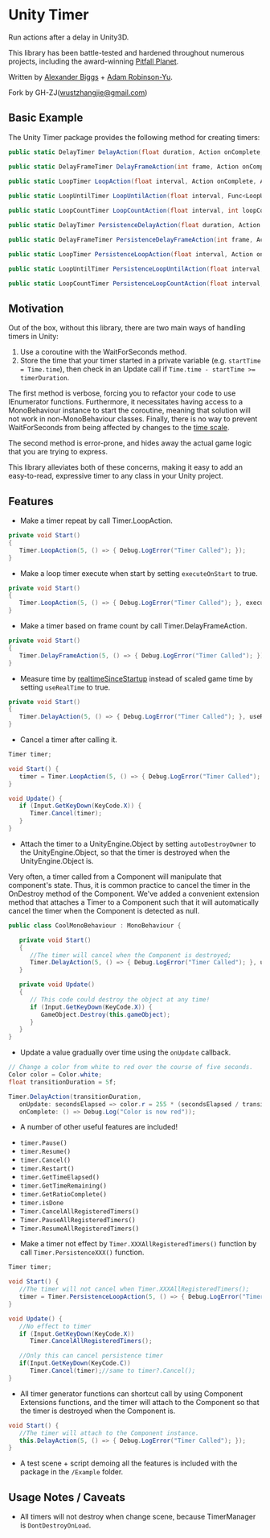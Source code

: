 # Unity Timer

Run actions after a delay in Unity3D.

This library has been battle-tested and hardened throughout numerous projects, including the award-winning [Pitfall Planet](http://pitfallplanet.com/).

Written by [Alexander Biggs](http://akbiggs.com) + [Adam Robinson-Yu](http://www.adamgryu.com/).

Fork by GH-ZJ(wustzhangjie@gmail.com)

## Basic Example

The Unity Timer package provides the following method for creating timers:
```c#
public static DelayTimer DelayAction(float duration, Action onComplete, Action<float> onUpdate = null, bool useRealTime = false, Object autoDestroyOwner = null);

public static DelayFrameTimer DelayFrameAction(int frame, Action onComplete, Action<float> onUpdate = null, Object autoDestroyOwner = null);

public static LoopTimer LoopAction(float interval, Action onComplete, Action<float> onUpdate = null, bool useRealTime = false, bool executeOnStart = false, Object autoDestroyOwner = null);
        
public static LoopUntilTimer LoopUntilAction(float interval, Func<LoopUntilTimer, bool> loopUntil, Action onComplete, Action<float> onUpdate = null, Action onFinished = null, bool useRealTime = false, bool executeOnStart = false, Object autoDestroyOwner = null);

public static LoopCountTimer LoopCountAction(float interval, int loopCount, Action onComplete, Action<float> onUpdate = null, Action onFinished = null, bool useRealTime = false, bool executeOnStart = false, Object autoDestroyOwner = null);

public static DelayTimer PersistenceDelayAction(float duration, Action onComplete, Action<float> onUpdate = null, bool useRealTime = false, Object autoDestroyOwner = null);

public static DelayFrameTimer PersistenceDelayFrameAction(int frame, Action onComplete, Action<float> onUpdate = null, Object autoDestroyOwner = null);

public static LoopTimer PersistenceLoopAction(float interval, Action onComplete, Action<float> onUpdate = null, bool useRealTime = false, bool executeOnStart = false, Object autoDestroyOwner = null);

public static LoopUntilTimer PersistenceLoopUntilAction(float interval, Func<LoopUntilTimer, bool> loopUntil, Action onComplete, Action<float> onUpdate = null, Action onFinished = null, bool useRealTime = false, bool executeOnStart = false, Object autoDestroyOwner = null);

public static LoopCountTimer PersistenceLoopCountAction(float interval, int loopCount, Action onComplete, Action<float> onUpdate = null, Action onFinished = null, bool useRealTime = false, bool executeOnStart = false, Object autoDestroyOwner = null);
```
## Motivation

Out of the box, without this library, there are two main ways of handling timers in Unity:

1. Use a coroutine with the WaitForSeconds method.
2. Store the time that your timer started in a private variable (e.g. `startTime = Time.time`), then check in an Update call if `Time.time - startTime >= timerDuration`.

The first method is verbose, forcing you to refactor your code to use IEnumerator functions. Furthermore, it necessitates having access to a MonoBehaviour instance to start the coroutine, meaning that solution will not work in non-MonoBehaviour classes. Finally, there is no way to prevent WaitForSeconds from being affected by changes to the [time scale](http://docs.unity3d.com/ScriptReference/Time-timeScale.html).

The second method is error-prone, and hides away the actual game logic that you are trying to express.

This library alleviates both of these concerns, making it easy to add an easy-to-read, expressive timer to any class in your Unity project.

## Features

* Make a timer repeat by call Timer.LoopAction.
```c#
private void Start()
{
   Timer.LoopAction(5, () => { Debug.LogError("Timer Called"); });
}
```

* Make a loop timer execute when start by setting `executeOnStart` to true.
```c#
private void Start()
{
   Timer.LoopAction(5, () => { Debug.LogError("Timer Called"); }, executeOnStart: true);
}
```

* Make a timer based on frame count by call Timer.DelayFrameAction.
```c#
private void Start()
{
   Timer.DelayFrameAction(5, () => { Debug.LogError("Timer Called"); });
}
```

* Measure time by [realtimeSinceStartup](http://docs.unity3d.com/ScriptReference/Time-realtimeSinceStartup.html) instead of scaled game time by setting `useRealTime` to true.
```c#
private void Start()
{
   Timer.DelayAction(5, () => { Debug.LogError("Timer Called"); }, useRealTime: true);
}
```

* Cancel a timer after calling it.
```c#
Timer timer;

void Start() {
   timer = Timer.LoopAction(5, () => { Debug.LogError("Timer Called"); });
}

void Update() {
   if (Input.GetKeyDown(KeyCode.X)) {
      Timer.Cancel(timer);
   }
}
```

* Attach the timer to a UnityEngine.Object by setting `autoDestroyOwner` to the UnityEngine.Object, so that the timer is destroyed when the UnityEngine.Object is.

Very often, a timer called from a Component will manipulate that component's state. Thus, it is common practice to cancel the timer in the OnDestroy method of the Component. We've added a convenient extension method that attaches a Timer to a Component such that it will automatically cancel the timer when the Component is detected as null.
```c#
public class CoolMonoBehaviour : MonoBehaviour {

   private void Start()
   {
      //The timer will cancel when the Component is destroyed;
      Timer.DelayAction(5, () => { Debug.LogError("Timer Called"); }, useRealTime: true, autoDestroyOwner: this);
   }

   private void Update()
   {
      // This code could destroy the object at any time!
      if (Input.GetKeyDown(KeyCode.X)) {
         GameObject.Destroy(this.gameObject);
      }
   }
}
```

* Update a value gradually over time using the `onUpdate` callback.

```c#
// Change a color from white to red over the course of five seconds.
Color color = Color.white;
float transitionDuration = 5f;

Timer.DelayAction(transitionDuration,
   onUpdate: secondsElapsed => color.r = 255 * (secondsElapsed / transitionDuration),
   onComplete: () => Debug.Log("Color is now red"));
```

* A number of other useful features are included!

- `timer.Pause()`
- `timer.Resume()`
- `timer.Cancel()`
- `timer.Restart()`
- `timer.GetTimeElapsed()`
- `timer.GetTimeRemaining()`
- `timer.GetRatioComplete()`
- `timer.isDone`
- `Timer.CancelAllRegisteredTimers()`
- `Timer.PauseAllRegisteredTimers()`
- `Timer.ResumeAllRegisteredTimers()`

* Make a timer not effect by `Timer.XXXAllRegisteredTimers()` function by call `Timer.PersistenceXXX()` function.
```c#
Timer timer;

void Start() {
   //The timer will not cancel when Timer.XXXAllRegisteredTimers();
   timer = Timer.PersistenceLoopAction(5, () => { Debug.LogError("Timer Called"); });
}

void Update() {
   //No effect to timer
   if (Input.GetKeyDown(KeyCode.X))
      Timer.CancelAllRegisteredTimers();

   //Only this can cancel persistence timer
   if(Input.GetKeyDown(KeyCode.C))
      Timer.Cancel(timer);//same to timer?.Cancel();
}
```

* All timer generator functions can shortcut call by using Component Extensions functions, and the timer will attach to the Component so that the timer is destroyed when the Component is.
```c#
void Start() {
   //The timer will attach to the Component instance.
   this.DelayAction(5, () => { Debug.LogError("Timer Called"); });
}
```


* A test scene + script demoing all the features is included with the package in the `/Example` folder.

## Usage Notes / Caveats
* All timers will not destroy when change scene, because TimerManager is `DontDestroyOnLoad`.
